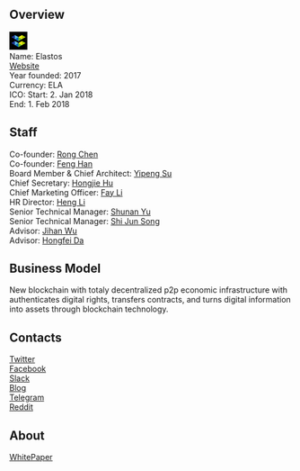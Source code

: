 ## Overview
![logo](../projects/logo/elastos.png)  
Name: Elastos  
[Website](https://www.elastos.org/)  
Year founded: 2017  
Currency: ELA    
ICO: Start: 2. Jan 2018  
End: 1. Feb 2018
## Staff
Co-founder: [Rong Chen](../people/rong_chen.md)  
Co-founder: [Feng Han](../people/feng_han.md)  
Board Member & Chief Architect: [Yipeng Su](../people/yipeng_su.md)  
Chief Secretary: [Hongjie Hu](../people/hongjie_hu.md)  
Chief Marketing Officer: [Fay Li](../people/fay_li.md)  
HR Director: [Heng Li](../people/heng_li.md)  
Senior Technical Manager: [Shunan Yu](../people/shunan_yu.md)  
Senior Technical Manager: [Shi Jun Song](../people/shi_jun_song.md)  
Advisor: [Jihan Wu](../people/jihan_wu.md)  
Advisor: [Hongfei Da](../people/hongfei_da.md)
## Business Model
New blockchain with totaly decentralized p2p economic infrastructure with authenticates digital rights, transfers contracts, and turns digital information into assets through blockchain technology. 
## Contacts  
[Twitter](https://twitter.com/Elastos_org)    
[Facebook](https://www.facebook.com/elastosorg/)  
[Slack](https://elastos.slack.com/)    
[Blog](https://medium.com/@elastos)    
[Telegram](https://t.me/elastosgroup)  
[Reddit](https://www.reddit.com/r/Elastos/)
## About  
[WhitePaper](https://www.elastos.org/static/file/elastos_whitepaper_0.2.pdf)  
